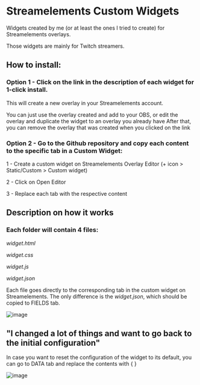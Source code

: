 <h1>Streamelements Custom Widgets</h1>
<p>Widgets created by me (or at least the ones I tried to create) for Streamelements overlays.</p>
<p>Those widgets are mainly for Twitch streamers.</p>
<h2>How to install:</h2>
<h3>Option 1 - Click on the link in the description of each widget for 1-click install.</h3>
<p>This will create a new overlay in your Streamelements account.</p>
<p>You can just use the overlay created and add to your OBS, or edit the overlay and duplicate the widget to an overlay you already have
After that, you can remove the overlay that was created when you clicked on the link</p>
<h3>Option 2 - Go to the Github repository and copy each content to the specific tab in a Custom Widget:</h3>
<p>1 - Create a custom widget on Streamelements Overlay Editor (+ icon &gt; Static/Custom &gt; Custom widget)</p>
<p>2 - Click on Open Editor</p>
<p>3 - Replace each tab with the respective content</p>
<h2>Description on how it works</h2>
<h3>Each folder will contain 4 files:</h3>
<p><em>widget.html</em></p>
<p><em>widget.css</em></p>
<p><em>widget.js</em></p>
<p><em>widget.json</em></p>
<p>Each file goes directly to the corresponding tab in the custom widget on Streamelements. The only difference is the <em>widget.json</em>, which should be copied to FIELDS tab.</p>
<p><img src="https://user-images.githubusercontent.com/75918726/219300427-f0d2a41e-7a66-4baf-8e5b-d2cd716a78d3.png" alt="image"></p>
<h2>&quot;I changed a lot of things and want to go back to the initial configuration&quot;</h2>
<p>In case you want to reset the configuration of the widget to its default, you can go to DATA tab and replace the contents with { }</p>
<p><img src="https://user-images.githubusercontent.com/75918726/219302604-7b0d556f-fdc4-45ae-8484-f5edcfadd441.png" alt="image"></p>
